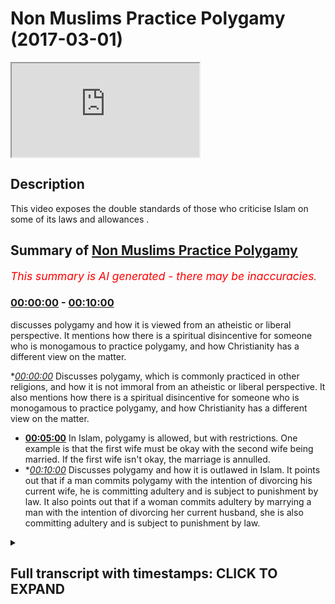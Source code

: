 # Non Muslims Practice Polygamy (2017-03-01)

<iframe loading='lazy' src='https://www.youtube.com/embed/q-TA4xTIXAQ'></iframe>

## Description

This video exposes the double standards of those who criticise Islam on some of its laws and allowances .

## Summary of [Non Muslims Practice Polygamy](https://www.youtube.com/watch?v=q-TA4xTIXAQ)


*<span style="color:red; font-size:125%">This summary is AI generated - there may be inaccuracies</span>. [](/)*

### [00:00:00](https://www.youtube.com/watch?v=q-TA4xTIXAQ&t=0) - [00:10:00](https://www.youtube.com/watch?v=q-TA4xTIXAQ&t=600)

 discusses polygamy and how it is viewed from an atheistic or liberal perspective. It mentions how there is a spiritual disincentive for someone who is monogamous to practice polygamy, and how Christianity has a different view on the matter.

**[00:00:00](https://www.youtube.com/watch?v=q-TA4xTIXAQ&t=0)* Discusses polygamy, which is commonly practiced in other religions, and how it is not immoral from an atheistic or liberal perspective. It also mentions how there is a spiritual disincentive for someone who is monogamous to practice polygamy, and how Christianity has a different view on the matter.
* **[00:05:00](https://www.youtube.com/watch?v=q-TA4xTIXAQ&t=300)** In Islam, polygamy is allowed, but with restrictions. One example is that the first wife must be okay with the second wife being married. If the first wife isn't okay, the marriage is annulled.
* **[00:10:00](https://www.youtube.com/watch?v=q-TA4xTIXAQ&t=600)* Discusses polygamy and how it is outlawed in Islam. It points out that if a man commits polygamy with the intention of divorcing his current wife, he is committing adultery and is subject to punishment by law. It also points out that if a woman commits adultery by marrying a man with the intention of divorcing her current husband, she is also committing adultery and is subject to punishment by law.

<details><summary><h2>Full transcript with timestamps: CLICK TO EXPAND</h2></summary>

[0:00:00](https://youtu.be/q-TA4xTIXAQ?t=0) Kiska means they come to us and all you  
[0:00:01](https://youtu.be/q-TA4xTIXAQ?t=1) look symptomatic for watching and I'm  
[0:00:03](https://youtu.be/q-TA4xTIXAQ?t=3) not showing today  
[0:00:04](https://youtu.be/q-TA4xTIXAQ?t=4) no Moses Baptist polygamy they practiced  
[0:00:07](https://youtu.be/q-TA4xTIXAQ?t=7) I don't care what anyone says how many  
[0:00:09](https://youtu.be/q-TA4xTIXAQ?t=9) guys are these statistics show this they  
[0:00:11](https://youtu.be/q-TA4xTIXAQ?t=11) have side chains they have mistresses  
[0:00:15](https://youtu.be/q-TA4xTIXAQ?t=15) it's not right but the thing is they do  
[0:00:18](https://youtu.be/q-TA4xTIXAQ?t=18) they go and cheat on their wives left  
[0:00:21](https://youtu.be/q-TA4xTIXAQ?t=21) right center Islam says no you can't go  
[0:00:25](https://youtu.be/q-TA4xTIXAQ?t=25) and use another female for your sexual  
[0:00:28](https://youtu.be/q-TA4xTIXAQ?t=28) desires  
[0:00:28](https://youtu.be/q-TA4xTIXAQ?t=28) you can't go today I'm just reading  
[0:00:30](https://youtu.be/q-TA4xTIXAQ?t=30) usually because you know that's what I  
[0:00:32](https://youtu.be/q-TA4xTIXAQ?t=32) want that allowed us for many reasons if  
[0:00:35](https://youtu.be/q-TA4xTIXAQ?t=35) entry comes read I'll repeat it but many  
[0:00:37](https://youtu.be/q-TA4xTIXAQ?t=37) reasons one of them is if you're going  
[0:00:39](https://youtu.be/q-TA4xTIXAQ?t=39) to do it you do it like a man  
[0:00:40](https://youtu.be/q-TA4xTIXAQ?t=40) yeah now this doesn't mean if a sister's  
[0:00:42](https://youtu.be/q-TA4xTIXAQ?t=42) you don't to share husband good you  
[0:00:44](https://youtu.be/q-TA4xTIXAQ?t=44) don't have to nobody said you're gonna  
[0:00:45](https://youtu.be/q-TA4xTIXAQ?t=45) get killed  
[0:00:46](https://youtu.be/q-TA4xTIXAQ?t=46) yeah you know what I mean you don't have  
[0:00:50](https://youtu.be/q-TA4xTIXAQ?t=50) to you know you don't need to allow your  
[0:00:53](https://youtu.be/q-TA4xTIXAQ?t=53) husband to American let's come there's  
[0:00:55](https://youtu.be/q-TA4xTIXAQ?t=55) even if it in the even states in the  
[0:00:56](https://youtu.be/q-TA4xTIXAQ?t=56) contract and always get married again  
[0:00:58](https://youtu.be/q-TA4xTIXAQ?t=58) simple as you can translate but however  
[0:01:01](https://youtu.be/q-TA4xTIXAQ?t=61) if you know is all the same no that  
[0:01:07](https://youtu.be/q-TA4xTIXAQ?t=67) wasn't they they practice this yet so  
[0:01:09](https://youtu.be/q-TA4xTIXAQ?t=69) basically we as Muslims we it has gotta  
[0:01:12](https://youtu.be/q-TA4xTIXAQ?t=72) be done has to be done in the right way  
[0:01:13](https://youtu.be/q-TA4xTIXAQ?t=73) you have to give her the rights  
[0:01:15](https://youtu.be/q-TA4xTIXAQ?t=75) yeah you can treat her like a mistress  
[0:01:18](https://youtu.be/q-TA4xTIXAQ?t=78) or sanction whatever you you have to  
[0:01:20](https://youtu.be/q-TA4xTIXAQ?t=80) give her a right you have to treat their  
[0:01:21](https://youtu.be/q-TA4xTIXAQ?t=81) ego and brothers laugh and act like it's  
[0:01:23](https://youtu.be/q-TA4xTIXAQ?t=83) all fun again it's all happy day but  
[0:01:25](https://youtu.be/q-TA4xTIXAQ?t=85) there is a narration that says a if a  
[0:01:27](https://youtu.be/q-TA4xTIXAQ?t=87) husband doesn't treat the wives equally  
[0:01:29](https://youtu.be/q-TA4xTIXAQ?t=89) if you favor one month is up in the  
[0:01:31](https://youtu.be/q-TA4xTIXAQ?t=91) theaters when you will come leaning on  
[0:01:33](https://youtu.be/q-TA4xTIXAQ?t=93) one side yeah  
[0:01:34](https://youtu.be/q-TA4xTIXAQ?t=94) so let's consequences it's not that more  
[0:01:36](https://youtu.be/q-TA4xTIXAQ?t=96) happy days this that it's not that easy  
[0:01:37](https://youtu.be/q-TA4xTIXAQ?t=97) you can try to say and also today  
[0:01:39](https://youtu.be/q-TA4xTIXAQ?t=99) unfortunately the Asian committees here  
[0:01:41](https://youtu.be/q-TA4xTIXAQ?t=101) produce adaptable models of hacks  
[0:01:43](https://youtu.be/q-TA4xTIXAQ?t=103) damaged a biryani yeah what what what  
[0:01:47](https://youtu.be/q-TA4xTIXAQ?t=107) the thing is racism  
[0:01:48](https://youtu.be/q-TA4xTIXAQ?t=108) unfortunately racism is  
[0:01:50](https://youtu.be/q-TA4xTIXAQ?t=110) big yeah the most distant then watch  
[0:01:54](https://youtu.be/q-TA4xTIXAQ?t=114) this is a lockdown a like they're  
[0:01:55](https://youtu.be/q-TA4xTIXAQ?t=115) like garbage yeah it's disgusting  
[0:01:57](https://youtu.be/q-TA4xTIXAQ?t=117) behavior  
[0:01:59](https://youtu.be/q-TA4xTIXAQ?t=119) you know so if there is a brother who is  
[0:02:01](https://youtu.be/q-TA4xTIXAQ?t=121) willing to marry that stuff because that  
[0:02:04](https://youtu.be/q-TA4xTIXAQ?t=124) sister has needs financial need sexual  
[0:02:06](https://youtu.be/q-TA4xTIXAQ?t=126) needs you know means someone is a  
[0:02:07](https://youtu.be/q-TA4xTIXAQ?t=127) companion there someone to be a fatherly  
[0:02:09](https://youtu.be/q-TA4xTIXAQ?t=129) figure to her kids this is important um  
[0:02:12](https://youtu.be/q-TA4xTIXAQ?t=132) trying to see so Islam is there to set  
[0:02:15](https://youtu.be/q-TA4xTIXAQ?t=135) odors in case of scenarios you don't try  
[0:02:17](https://youtu.be/q-TA4xTIXAQ?t=137) to say almost want to has given us a  
[0:02:18](https://youtu.be/q-TA4xTIXAQ?t=138) solution what's the solution with other  
[0:02:20](https://youtu.be/q-TA4xTIXAQ?t=140) religions and establish all reason where  
[0:02:23](https://youtu.be/q-TA4xTIXAQ?t=143) else one sitting for not married trim  
[0:02:24](https://youtu.be/q-TA4xTIXAQ?t=144) squeeze them forth if you can only just  
[0:02:26](https://youtu.be/q-TA4xTIXAQ?t=146) marry only one and it's other servers it  
[0:02:28](https://youtu.be/q-TA4xTIXAQ?t=148) was all sort of says indeed you're not  
[0:02:30](https://youtu.be/q-TA4xTIXAQ?t=150) gonna be just you know so it is hard but  
[0:02:33](https://youtu.be/q-TA4xTIXAQ?t=153) there's many wisdoms behind it if that  
[0:02:35](https://youtu.be/q-TA4xTIXAQ?t=155) makes sense and there's no other news  
[0:02:36](https://youtu.be/q-TA4xTIXAQ?t=156) about Number bed liner I just a few  
[0:02:38](https://youtu.be/q-TA4xTIXAQ?t=158) plates him just one first of all like  
[0:02:40](https://youtu.be/q-TA4xTIXAQ?t=160) and for us you're saying this is always  
[0:02:43](https://youtu.be/q-TA4xTIXAQ?t=163) I ask myself when people ask me  
[0:02:45](https://youtu.be/q-TA4xTIXAQ?t=165) questions who's asking the question so  
[0:02:46](https://youtu.be/q-TA4xTIXAQ?t=166) if it's an atheist asking that question  
[0:02:48](https://youtu.be/q-TA4xTIXAQ?t=168) the question would be what kind of what  
[0:02:51](https://youtu.be/q-TA4xTIXAQ?t=171) kind of restrictions does the atheistic  
[0:02:54](https://youtu.be/q-TA4xTIXAQ?t=174) worldview have on Ligonier if it's the  
[0:02:56](https://youtu.be/q-TA4xTIXAQ?t=176) liberal asking that question someone who  
[0:02:58](https://youtu.be/q-TA4xTIXAQ?t=178) believes in liberal philosophy what kind  
[0:03:00](https://youtu.be/q-TA4xTIXAQ?t=180) of restrictions as liberal as an animus  
[0:03:02](https://youtu.be/q-TA4xTIXAQ?t=182) muscle go by legal liberalism I'm  
[0:03:04](https://youtu.be/q-TA4xTIXAQ?t=184) talking about philosophical liberalism  
[0:03:06](https://youtu.be/q-TA4xTIXAQ?t=186) in fact atheism nor a theism nor  
[0:03:09](https://youtu.be/q-TA4xTIXAQ?t=189) liberalism should have any restrictions  
[0:03:11](https://youtu.be/q-TA4xTIXAQ?t=191) on polygamy whether it's from a man or a  
[0:03:13](https://youtu.be/q-TA4xTIXAQ?t=193) woman but to be honest I'm also hoping  
[0:03:15](https://youtu.be/q-TA4xTIXAQ?t=195) that sounds especially if it sounds like  
[0:03:17](https://youtu.be/q-TA4xTIXAQ?t=197) the guidelines are clear but from an  
[0:03:19](https://youtu.be/q-TA4xTIXAQ?t=199) atheistic perspective or a liberal  
[0:03:21](https://youtu.be/q-TA4xTIXAQ?t=201) perspective  
[0:03:21](https://youtu.be/q-TA4xTIXAQ?t=201) polygamy is completely stay again for  
[0:03:24](https://youtu.be/q-TA4xTIXAQ?t=204) everyone and frankly you can say this  
[0:03:26](https://youtu.be/q-TA4xTIXAQ?t=206) there will be a spiritual a disincentive  
[0:03:28](https://youtu.be/q-TA4xTIXAQ?t=208) for someone there's all saying okay this  
[0:03:31](https://youtu.be/q-TA4xTIXAQ?t=211) is guilt I feel guilty according to the  
[0:03:33](https://youtu.be/q-TA4xTIXAQ?t=213) majority of philosophers and  
[0:03:34](https://youtu.be/q-TA4xTIXAQ?t=214) psychologists like Freud he wrote a book  
[0:03:36](https://youtu.be/q-TA4xTIXAQ?t=216) called civilization and its discontents  
[0:03:38](https://youtu.be/q-TA4xTIXAQ?t=218) this book I mean he says it should take  
[0:03:43](https://youtu.be/q-TA4xTIXAQ?t=223) over the it is one of the the primal  
[0:03:45](https://youtu.be/q-TA4xTIXAQ?t=225) self you know the the beast eale self  
[0:03:48](https://youtu.be/q-TA4xTIXAQ?t=228) really if that should take over guilt  
[0:03:50](https://youtu.be/q-TA4xTIXAQ?t=230) and his eyes should be demolished all  
[0:03:53](https://youtu.be/q-TA4xTIXAQ?t=233) the all the barriers if created for  
[0:03:54](https://youtu.be/q-TA4xTIXAQ?t=234) gills should be taken down and this is  
[0:03:57](https://youtu.be/q-TA4xTIXAQ?t=237) what you're going to find with new age  
[0:03:59](https://youtu.be/q-TA4xTIXAQ?t=239) kind of  
[0:03:59](https://youtu.be/q-TA4xTIXAQ?t=239) slash liberalism is kind of like an  
[0:04:02](https://youtu.be/q-TA4xTIXAQ?t=242) upgraded headin ISM so there is no first  
[0:04:05](https://youtu.be/q-TA4xTIXAQ?t=245) of all from an atheistic paradigm or  
[0:04:07](https://youtu.be/q-TA4xTIXAQ?t=247) from a liberal paradigm there is no way  
[0:04:10](https://youtu.be/q-TA4xTIXAQ?t=250) anyone could argue that it's immoral  
[0:04:12](https://youtu.be/q-TA4xTIXAQ?t=252) objectively speaking that - for polygamy  
[0:04:16](https://youtu.be/q-TA4xTIXAQ?t=256) to take place a liberalism doesn't  
[0:04:18](https://youtu.be/q-TA4xTIXAQ?t=258) disallow it only Liberal government's  
[0:04:20](https://youtu.be/q-TA4xTIXAQ?t=260) have disallowed it that's the difference  
[0:04:21](https://youtu.be/q-TA4xTIXAQ?t=261) number two if you look at it from the  
[0:04:23](https://youtu.be/q-TA4xTIXAQ?t=263) previous dispensations and other  
[0:04:25](https://youtu.be/q-TA4xTIXAQ?t=265) religions you'll find that it's commonly  
[0:04:27](https://youtu.be/q-TA4xTIXAQ?t=267) practiced in all of the other world  
[0:04:29](https://youtu.be/q-TA4xTIXAQ?t=269) religions in fact with no exception or  
[0:04:32](https://youtu.be/q-TA4xTIXAQ?t=272) the major world religions with no  
[0:04:34](https://youtu.be/q-TA4xTIXAQ?t=274) exception the six major world religions  
[0:04:36](https://youtu.be/q-TA4xTIXAQ?t=276) all of them have a billy goat Sandman  
[0:04:38](https://youtu.be/q-TA4xTIXAQ?t=278) Christianity you know obviously as you  
[0:04:40](https://youtu.be/q-TA4xTIXAQ?t=280) know Solomon had 300 whites  
[0:04:43](https://youtu.be/q-TA4xTIXAQ?t=283) I mean Abraham had three wives and Jesus  
[0:04:46](https://youtu.be/q-TA4xTIXAQ?t=286) has come and said in Matthews I've not  
[0:04:48](https://youtu.be/q-TA4xTIXAQ?t=288) come to do away with the law the  
[0:04:49](https://youtu.be/q-TA4xTIXAQ?t=289) prophets I've come to affirm them and  
[0:04:51](https://youtu.be/q-TA4xTIXAQ?t=291) that is why you'll find that Anabaptist  
[0:04:53](https://youtu.be/q-TA4xTIXAQ?t=293) juror community which is a special type  
[0:04:55](https://youtu.be/q-TA4xTIXAQ?t=295) of Christian community enforce polygamy  
[0:04:58](https://youtu.be/q-TA4xTIXAQ?t=298) so it's only a historical thing that  
[0:05:00](https://youtu.be/q-TA4xTIXAQ?t=300) polygamy was outlawed from a Christian  
[0:05:02](https://youtu.be/q-TA4xTIXAQ?t=302) perspective Christianity and Judaism and  
[0:05:04](https://youtu.be/q-TA4xTIXAQ?t=304) Judaism the ready Jews they practiced  
[0:05:06](https://youtu.be/q-TA4xTIXAQ?t=306) polygamy in Hindu and Hindu scripture  
[0:05:08](https://youtu.be/q-TA4xTIXAQ?t=308) there's many different verses of their  
[0:05:11](https://youtu.be/q-TA4xTIXAQ?t=311) gods having 16,000 wives you know ten  
[0:05:13](https://youtu.be/q-TA4xTIXAQ?t=313) thousand Murata one thousand chav sex  
[0:05:17](https://youtu.be/q-TA4xTIXAQ?t=317) slaves distances that's all completely  
[0:05:19](https://youtu.be/q-TA4xTIXAQ?t=319) normal in their in their paradigm as for  
[0:05:22](https://youtu.be/q-TA4xTIXAQ?t=322) Sikhism I think six of the eleven or  
[0:05:25](https://youtu.be/q-TA4xTIXAQ?t=325) twelve gurus when polygamous  
[0:05:27](https://youtu.be/q-TA4xTIXAQ?t=327) relationships so almost no a world  
[0:05:29](https://youtu.be/q-TA4xTIXAQ?t=329) religion or what no well paradigm which  
[0:05:31](https://youtu.be/q-TA4xTIXAQ?t=331) is popularized today this allows  
[0:05:34](https://youtu.be/q-TA4xTIXAQ?t=334) polygamy you'll find that from all of  
[0:05:36](https://youtu.be/q-TA4xTIXAQ?t=336) the world religions and all the world  
[0:05:38](https://youtu.be/q-TA4xTIXAQ?t=338) paradigms which are popularized Islam  
[0:05:40](https://youtu.be/q-TA4xTIXAQ?t=340) actually has the Muslims the irony of it  
[0:05:41](https://youtu.be/q-TA4xTIXAQ?t=341) has the most restriction when it comes  
[0:05:44](https://youtu.be/q-TA4xTIXAQ?t=344) to this practice and I'll tell you the  
[0:05:45](https://youtu.be/q-TA4xTIXAQ?t=345) restrictions because it says thank you  
[0:05:47](https://youtu.be/q-TA4xTIXAQ?t=347) how matter by lack of men in the second  
[0:05:48](https://youtu.be/q-TA4xTIXAQ?t=348) lesson also a thought about it says  
[0:05:50](https://youtu.be/q-TA4xTIXAQ?t=350) marry who you will from the a by the way  
[0:05:53](https://youtu.be/q-TA4xTIXAQ?t=353) just as a side note this verse came down  
[0:05:55](https://youtu.be/q-TA4xTIXAQ?t=355) which is another added irony it came  
[0:05:57](https://youtu.be/q-TA4xTIXAQ?t=357) down talking about helping often people  
[0:06:01](https://youtu.be/q-TA4xTIXAQ?t=361) often women in general by the way the  
[0:06:04](https://youtu.be/q-TA4xTIXAQ?t=364) Koran puts a special emphasis on  
[0:06:06](https://youtu.be/q-TA4xTIXAQ?t=366) but often girls you know so it has  
[0:06:09](https://youtu.be/q-TA4xTIXAQ?t=369) positive discrimination yes for orphan  
[0:06:12](https://youtu.be/q-TA4xTIXAQ?t=372) girls rather than boys  
[0:06:13](https://youtu.be/q-TA4xTIXAQ?t=373) so when they often girls get older and  
[0:06:15](https://youtu.be/q-TA4xTIXAQ?t=375) obviously a pubescent that is when the  
[0:06:18](https://youtu.be/q-TA4xTIXAQ?t=378) quran from this perspective you know  
[0:06:20](https://youtu.be/q-TA4xTIXAQ?t=380) advisement to marry who you want from  
[0:06:23](https://youtu.be/q-TA4xTIXAQ?t=383) from the orphan girls or or from the  
[0:06:26](https://youtu.be/q-TA4xTIXAQ?t=386) woman generally two three and four  
[0:06:28](https://youtu.be/q-TA4xTIXAQ?t=388) why don't have the right let's have a  
[0:06:30](https://youtu.be/q-TA4xTIXAQ?t=390) look iraq of why has an arm of allocate  
[0:06:31](https://youtu.be/q-TA4xTIXAQ?t=391) a metal comb so if you can't if you fear  
[0:06:34](https://youtu.be/q-TA4xTIXAQ?t=394) that you even fear that you can't do  
[0:06:36](https://youtu.be/q-TA4xTIXAQ?t=396) justice to marry one only one or where  
[0:06:39](https://youtu.be/q-TA4xTIXAQ?t=399) you are I am possessive now the point  
[0:06:40](https://youtu.be/q-TA4xTIXAQ?t=400) here is important first of all there is  
[0:06:43](https://youtu.be/q-TA4xTIXAQ?t=403) a you could say there's a kind of  
[0:06:45](https://youtu.be/q-TA4xTIXAQ?t=405) warning no crime issues against polygamy  
[0:06:47](https://youtu.be/q-TA4xTIXAQ?t=407) there's no doubt it's not a small back  
[0:06:50](https://youtu.be/q-TA4xTIXAQ?t=410) which means is allowed in Islam it's not  
[0:06:52](https://youtu.be/q-TA4xTIXAQ?t=412) what's to happen it's not fun it's not  
[0:06:54](https://youtu.be/q-TA4xTIXAQ?t=414) something which is recommended nor is it  
[0:06:56](https://youtu.be/q-TA4xTIXAQ?t=416) something which is obviously compulsory  
[0:06:58](https://youtu.be/q-TA4xTIXAQ?t=418) and as Ali said I mean this is  
[0:07:00](https://youtu.be/q-TA4xTIXAQ?t=420) definitely the case and the solves all  
[0:07:02](https://youtu.be/q-TA4xTIXAQ?t=422) the problems with women necessarily and  
[0:07:03](https://youtu.be/q-TA4xTIXAQ?t=423) this is actually quite an interesting  
[0:07:06](https://youtu.be/q-TA4xTIXAQ?t=426) thing which is specialized to the  
[0:07:07](https://youtu.be/q-TA4xTIXAQ?t=427) Islamic discourse it look Adama which is  
[0:07:09](https://youtu.be/q-TA4xTIXAQ?t=429) one of the major scholars of Islam  
[0:07:11](https://youtu.be/q-TA4xTIXAQ?t=431) they're one of the email of their humbly  
[0:07:13](https://youtu.be/q-TA4xTIXAQ?t=433) mother he quotes and others like it you  
[0:07:15](https://youtu.be/q-TA4xTIXAQ?t=435) know if you look at MIT called staff for  
[0:07:18](https://youtu.be/q-TA4xTIXAQ?t=438) women decides to if there's a contract  
[0:07:20](https://youtu.be/q-TA4xTIXAQ?t=440) basically before the marriage and the  
[0:07:22](https://youtu.be/q-TA4xTIXAQ?t=442) almond decides I don't wanna get married  
[0:07:23](https://youtu.be/q-TA4xTIXAQ?t=443) if you can't get married to a second or  
[0:07:24](https://youtu.be/q-TA4xTIXAQ?t=444) third wife of this madman basically the  
[0:07:27](https://youtu.be/q-TA4xTIXAQ?t=447) moment the man goes and tries to get  
[0:07:29](https://youtu.be/q-TA4xTIXAQ?t=449) married to a second wife is the the  
[0:07:30](https://youtu.be/q-TA4xTIXAQ?t=450) annulment of the marriage will commence  
[0:07:32](https://youtu.be/q-TA4xTIXAQ?t=452) by the way this with this ensures from  
[0:07:35](https://youtu.be/q-TA4xTIXAQ?t=455) from the woman's perspective and that  
[0:07:38](https://youtu.be/q-TA4xTIXAQ?t=458) the man doesn't get back to a second  
[0:07:40](https://youtu.be/q-TA4xTIXAQ?t=460) wife in more of a way then would be the  
[0:07:42](https://youtu.be/q-TA4xTIXAQ?t=462) case from an atheistic paradigm because  
[0:07:44](https://youtu.be/q-TA4xTIXAQ?t=464) when atheistic paradigm how is she  
[0:07:46](https://youtu.be/q-TA4xTIXAQ?t=466) how does she know what he's telling her  
[0:07:47](https://youtu.be/q-TA4xTIXAQ?t=467) is true if he says I love you own and I  
[0:07:50](https://youtu.be/q-TA4xTIXAQ?t=470) want to be with you Father I mean he  
[0:07:51](https://youtu.be/q-TA4xTIXAQ?t=471) doesn't have any real objective  
[0:07:52](https://youtu.be/q-TA4xTIXAQ?t=472) spiritual incentive objective spiritual  
[0:07:54](https://youtu.be/q-TA4xTIXAQ?t=474) incentive morality which is objective  
[0:07:56](https://youtu.be/q-TA4xTIXAQ?t=476) that would stop him from going to  
[0:07:59](https://youtu.be/q-TA4xTIXAQ?t=479) different woman multiple partners fact I  
[0:08:01](https://youtu.be/q-TA4xTIXAQ?t=481) was in the gym recently and that's how  
[0:08:04](https://youtu.be/q-TA4xTIXAQ?t=484) hollow like those a guy is married with  
[0:08:07](https://youtu.be/q-TA4xTIXAQ?t=487) kids innocent that and literally  
[0:08:09](https://youtu.be/q-TA4xTIXAQ?t=489) becoming fool now he started telling me  
[0:08:12](https://youtu.be/q-TA4xTIXAQ?t=492) like he started telling the other guys  
[0:08:13](https://youtu.be/q-TA4xTIXAQ?t=493) as all day you know yeah she let me go  
[0:08:15](https://youtu.be/q-TA4xTIXAQ?t=495) to Ibiza she let me talk about wife and  
[0:08:17](https://youtu.be/q-TA4xTIXAQ?t=497) then and then the other guy us and we  
[0:08:19](https://youtu.be/q-TA4xTIXAQ?t=499) gonna do that and then he started  
[0:08:21](https://youtu.be/q-TA4xTIXAQ?t=501) exposing himself you know I'm gonna go  
[0:08:22](https://youtu.be/q-TA4xTIXAQ?t=502) here's happened now how do we know that  
[0:08:25](https://youtu.be/q-TA4xTIXAQ?t=505) people are not just and this is the  
[0:08:27](https://youtu.be/q-TA4xTIXAQ?t=507) things the problem is that naivety can  
[0:08:29](https://youtu.be/q-TA4xTIXAQ?t=509) overcome somebody and they are assuming  
[0:08:32](https://youtu.be/q-TA4xTIXAQ?t=512) using emotional judgments that this man  
[0:08:35](https://youtu.be/q-TA4xTIXAQ?t=515) is always going to be loyal to me but  
[0:08:38](https://youtu.be/q-TA4xTIXAQ?t=518) not realizing that the sociological  
[0:08:39](https://youtu.be/q-TA4xTIXAQ?t=519) statistics show that you know being  
[0:08:43](https://youtu.be/q-TA4xTIXAQ?t=523) unfaithful to something which is a  
[0:08:44](https://youtu.be/q-TA4xTIXAQ?t=524) common feature of the of the Western  
[0:08:47](https://youtu.be/q-TA4xTIXAQ?t=527) paradigm so generally speaking of the  
[0:08:50](https://youtu.be/q-TA4xTIXAQ?t=530) Western experience so generally speaking  
[0:08:52](https://youtu.be/q-TA4xTIXAQ?t=532) here I think that in a nutshell  
[0:08:55](https://youtu.be/q-TA4xTIXAQ?t=535) aslam has real restrictions output for  
[0:08:57](https://youtu.be/q-TA4xTIXAQ?t=537) this but at the same time it's moba is  
[0:09:00](https://youtu.be/q-TA4xTIXAQ?t=540) the same time as allowed if certain  
[0:09:02](https://youtu.be/q-TA4xTIXAQ?t=542) things are put in place and I don't see  
[0:09:05](https://youtu.be/q-TA4xTIXAQ?t=545) how that could be used as an evidence  
[0:09:06](https://youtu.be/q-TA4xTIXAQ?t=546) against Islam unless you have an  
[0:09:07](https://youtu.be/q-TA4xTIXAQ?t=547) objective reasoning to show that  
[0:09:10](https://youtu.be/q-TA4xTIXAQ?t=550) polygamy is wrong on an objective level  
[0:09:12](https://youtu.be/q-TA4xTIXAQ?t=552) which you can never do for lazy sickness  
[0:09:13](https://youtu.be/q-TA4xTIXAQ?t=553) but yeah it's true and also if for  
[0:09:16](https://youtu.be/q-TA4xTIXAQ?t=556) example one guy his chin on is y ou go  
[0:09:20](https://youtu.be/q-TA4xTIXAQ?t=560) mistress whatever what's the weapon to  
[0:09:22](https://youtu.be/q-TA4xTIXAQ?t=562) call police  
[0:09:22](https://youtu.be/q-TA4xTIXAQ?t=562) please go put a name it was this one he  
[0:09:26](https://youtu.be/q-TA4xTIXAQ?t=566) was arrested come in Oscar  
[0:09:28](https://youtu.be/q-TA4xTIXAQ?t=568) so the thing is for example in Islam if  
[0:09:30](https://youtu.be/q-TA4xTIXAQ?t=570) the first wife is okay yet and the wife  
[0:09:35](https://youtu.be/q-TA4xTIXAQ?t=575) for him to get married again it filled  
[0:09:37](https://youtu.be/q-TA4xTIXAQ?t=577) them okay you too  
[0:09:38](https://youtu.be/q-TA4xTIXAQ?t=578) why is it like no no no it's there okay  
[0:09:42](https://youtu.be/q-TA4xTIXAQ?t=582) look at this that next mark on her body  
[0:09:44](https://youtu.be/q-TA4xTIXAQ?t=584) ten girlfriends yeah happy days good she  
[0:09:47](https://youtu.be/q-TA4xTIXAQ?t=587) on your wife mistresses good  
[0:09:49](https://youtu.be/q-TA4xTIXAQ?t=589) well this car comes to do in the write  
[0:09:51](https://youtu.be/q-TA4xTIXAQ?t=591) my novel but he Thomas E is absolute  
[0:09:54](https://youtu.be/q-TA4xTIXAQ?t=594) true I'm sorry in this country there's  
[0:09:56](https://youtu.be/q-TA4xTIXAQ?t=596) no law it's for from treating on your  
[0:09:58](https://youtu.be/q-TA4xTIXAQ?t=598) wife  
[0:09:58](https://youtu.be/q-TA4xTIXAQ?t=598) I mean think there isn't what we doing  
[0:10:00](https://youtu.be/q-TA4xTIXAQ?t=600) it we gonna get the point is why is it  
[0:10:02](https://youtu.be/q-TA4xTIXAQ?t=602) the case where a man can actually have a  
[0:10:04](https://youtu.be/q-TA4xTIXAQ?t=604) polygamous relationship with  
[0:10:06](https://youtu.be/q-TA4xTIXAQ?t=606) hundred over a thousand members and  
[0:10:08](https://youtu.be/q-TA4xTIXAQ?t=608) given them their rights yeah this is  
[0:10:09](https://youtu.be/q-TA4xTIXAQ?t=609) really important for this time came to  
[0:10:11](https://youtu.be/q-TA4xTIXAQ?t=611) protect the rights of people respecting  
[0:10:14](https://youtu.be/q-TA4xTIXAQ?t=614) that female you can't go at a loser if  
[0:10:17](https://youtu.be/q-TA4xTIXAQ?t=617) you marry this time if you marry  
[0:10:18](https://youtu.be/q-TA4xTIXAQ?t=618) somebody with the intentions of divorced  
[0:10:20](https://youtu.be/q-TA4xTIXAQ?t=620) it's Haram if you said no than just  
[0:10:23](https://youtu.be/q-TA4xTIXAQ?t=623) maria user it surrounded committing zina  
[0:10:25](https://youtu.be/q-TA4xTIXAQ?t=625) well she won't meet your people you  
[0:10:27](https://youtu.be/q-TA4xTIXAQ?t=627) would be for that intention  
</details>